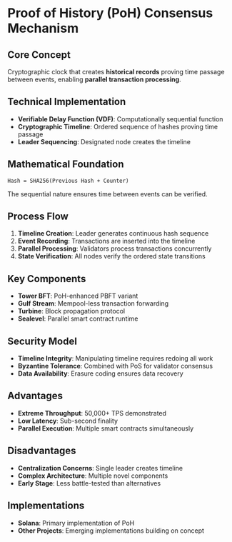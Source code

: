 # Proof of History (PoH) Consensus Mechanism
## Core Concept
Cryptographic clock that creates **historical records** proving time passage between events, enabling **parallel transaction processing**.

## Technical Implementation
- **Verifiable Delay Function (VDF)**: Computationally sequential function
- **Cryptographic Timeline**: Ordered sequence of hashes proving time passage
- **Leader Sequencing**: Designated node creates the timeline

## Mathematical Foundation
```
Hash = SHA256(Previous Hash + Counter)
```
The sequential nature ensures time between events can be verified.

## Process Flow
1. **Timeline Creation**: Leader generates continuous hash sequence
2. **Event Recording**: Transactions are inserted into the timeline
3. **Parallel Processing**: Validators process transactions concurrently
4. **State Verification**: All nodes verify the ordered state transitions

## Key Components
- **Tower BFT**: PoH-enhanced PBFT variant
- **Gulf Stream**: Mempool-less transaction forwarding
- **Turbine**: Block propagation protocol
- **Sealevel**: Parallel smart contract runtime

## Security Model
- **Timeline Integrity**: Manipulating timeline requires redoing all work
- **Byzantine Tolerance**: Combined with PoS for validator consensus
- **Data Availability**: Erasure coding ensures data recovery

## Advantages
- **Extreme Throughput**: 50,000+ TPS demonstrated
- **Low Latency**: Sub-second finality
- **Parallel Execution**: Multiple smart contracts simultaneously

## Disadvantages
- **Centralization Concerns**: Single leader creates timeline
- **Complex Architecture**: Multiple novel components
- **Early Stage**: Less battle-tested than alternatives

## Implementations
- **Solana**: Primary implementation of PoH
- **Other Projects**: Emerging implementations building on concept